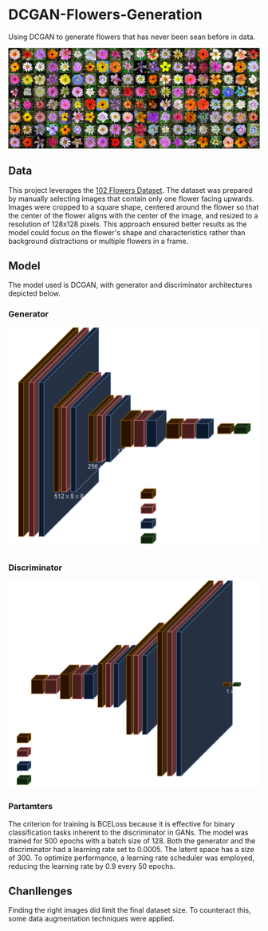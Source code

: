 # DCGAN-Flowers-Generation
Using DCGAN to generate flowers that has never been sean before in data.

![](https://github.com/OlaPietka/DCGAN-Flowers-Generation/blob/main/data/garden.png)

## Data
This project leverages the [102 Flowers Dataset](https://www.robots.ox.ac.uk/~vgg/data/flowers/102/). The dataset was prepared by manually selecting images that contain only one flower facing upwards. Images were cropped to a square shape, centered around the flower so that the center of the flower aligns with the center of the image, and resized to a resolution of 128x128 pixels. This approach ensured better results as the model could focus on the flower's shape and characteristics rather than background distractions or multiple flowers in a frame.

## Model
The model used is DCGAN, with generator and discriminator architectures depicted below.

### Generator
![](https://github.com/OlaPietka/DCGAN-Flowers-Generation/blob/main/data/generator_architecture.png)

### Discriminator
![](https://github.com/OlaPietka/DCGAN-Flowers-Generation/blob/main/data/discriminator_architecture.png)

### Partamters
The criterion for training is BCELoss because it is effective for binary classification tasks inherent to the discriminator in GANs. The model was trained for 500 epochs with a batch size of 128. Both the generator and the discriminator had a learning rate set to 0.0005. The latent space has a size of 300. To optimize performance, a learning rate scheduler was employed, reducing the learning rate by 0.9 every 50 epochs.

## Chanllenges
Finding the right images did limit the final dataset size. To counteract this, some data augmentation techniques were applied.
